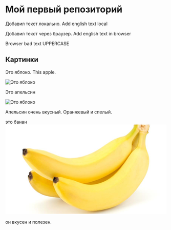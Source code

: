 # Мой первый репозиторий

Добавил текст локально. Add english text local

Добавил текст через браузер. Add english text in browser


Browser bad text
UPPERCASE

## Картинки
Это яблоко. This apple.

![Это яблоко](apple.jpg)

Это апельсин

![Это яблоко](orange.png)

Апельсин очень вкусный. Оранжевый и спелый.

это банан
![это банан](banana.jpg)

он вкусен и полезен.